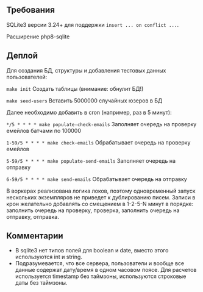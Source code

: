 Требования
----------

SQLite3 версии 3.24+ для поддержки `insert ... on conflict ...`.

Расширение php8-sqlite

Деплой
------

Для создания БД, структуры и добавления тестовых данных пользователей:

`make init`               Создать таблицы (внимание: обнулит БД!)

`make seed-users`         Вставить 5000000 случайных юзеров в БД

Далее необходимо добавить в cron (например, раз в 5 минут):

`*/5 * * * * make populate-check-emails`        Заполняет очередь на проверку емейлов батчами по 100000

`1-59/5 * * * * make check-emails`              Обрабатывает очередь на проверку емейлов

`5-59/5 * * * * make populate-send-emails`      Заполняет очередь на отправку

`6-59/5 * * * * make send-emails`               Обрабатывает очередь на отправку

В воркерах реализована логика локов, поэтому одновременный запуск нескольких экземпляров не приведет к дублированию писем.
Записи в крон желательно добавлять со смещением в 1-2-5-N минут в порядке: заполнить очередь на проверку, проверка, заполнить очередь на отправку, отправка.

Комментарии
-----------

* В sqlite3 нет типов полей для boolean и date, вместо этого используются int и string.
* Подразумевается, что все сервера, пользователи и вообще все данные содержат дату/время в одном часовом поясе. Для расчетов используется timestamp без таймзоны, используются строковые даты без таймзоны.
